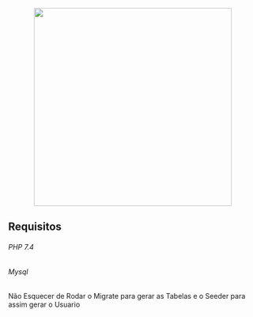 <p align="center"><a href="https://laravel.com" target="_blank"><img src="https://raw.githubusercontent.com/laravel/art/master/logo-lockup/5%20SVG/2%20CMYK/1%20Full%20Color/laravel-logolockup-cmyk-red.svg" width="400"></a></p>

<h2> Requisitos </h2>

<h6> PHP 7.4 </h6>
<h6> Mysql </h6>

Não Esquecer de Rodar o Migrate para gerar as Tabelas e o Seeder para assim gerar o Usuario
